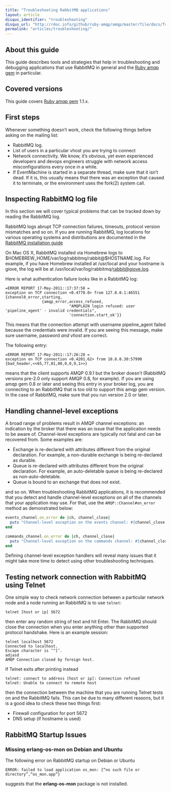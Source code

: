 ```yaml
---
title: "Troubleshooting RabbitMQ applications"
layout: article
disqus_identifier: "troubleshooting"
disqus_url: "http://rdoc.info/github/ruby-amqp/amqp/master/file/docs/Troubleshooting.textile"
permalink: "articles/troubleshooting/"
---
```


About this guide
----------------

This guide describes tools and strategies that help in troubleshooting
and debugging applications that use RabbitMQ in general and the [Ruby amqp
gem](http://github.com/ruby-amqp/amqp) in particular.

Covered versions
----------------

This guide covers [Ruby amqp gem](http://github.com/ruby-amqp/amqp)
1.1.x.

First steps
-----------

Whenever something doesn’t work, check the following things before
asking on the mailing list:

 * RabbitMQ log.
 * List of users in a particular vhost you are trying to connect
 * Network connectivity. We know, it’s obvious, yet even experienced
developers and devops engineers struggle with network access
misconfigurations every once in a while.
 * If EventMachine is started in a separate thread, make sure that it
isn’t dead. If it is, this usually means that there was an exception
that caused it to terminate, or the environment uses the fork(2) system
call.

Inspecting RabbitMQ log file
-------------------------------

In this section we will cover typical problems that can be tracked down
by reading the RabbitMQ log.

RabbitMQ logs abrupt TCP connection failures, timeouts, protocol version
mismatches and so on. If you are running RabbitMQ, log locations for
various operating systems and distributions are documented in the
[RabbitMQ installation guide](http://www.rabbitmq.com/install.html)

On Mac OS X, RabbitMQ installed via Homebrew logs to
\$HOMEBREW_HOME/var/log/rabbitmq/rabbit@\$HOSTNAME.log. For example, if
you have Homebrew installed at /usr/local and your hostname is giove,
the log will be at /usr/local/var/log/rabbitmq/rabbit@giove.log.

Here is what authentication failure looks like in a RabbitMQ log:

```
=ERROR REPORT 17-May-2011::17:37:58 =
exception on TCP connection <0.4770.0> from 127.0.0.1:46551
{channel0_error,starting,
                {amqp_error,access_refused,
                            "AMQPLAIN login refused: user 'pipeline_agent' - invalid credentials",
                            'connection.start_ok'}}
```

This means that the connection attempt with username pipeline_agent failed because the credentials were invalid. If you are seeing this message, make sure username, password *and vhost* are correct.

The following entry:

```
=ERROR REPORT 17-May-2011::17:26:28 =
exception on TCP connection <0.4201.62> from 10.8.0.30:57990
{bad_header,<<65,77,81,80,0,0,9,1>>}
```

means that the client supports AMQP 0.9.1 but the broker doesn’t
(RabbitMQ versions pre-2.0 only support AMQP 0.8, for example). If you
are using amqp gem 0.8 or later and seeing this entry in your broker
log, you are connecting to an RabbitMQ that is too old to support
this amqp gem version. In the case of RabbitMQ, make sure that you run
version 2.0 or later.


Handling channel-level exceptions
---------------------------------

A broad range of problems result in AMQP channel exceptions: an
indication by the broker that there was an issue that the application
needs to be aware of. Channel-level exceptions are typically not fatal
and can be recovered from. Some examples are:

* Exchange is re-declared with attributes different from the original
declaration. For example, a non-durable exchange is being re-declared as
durable.
 * Queue is re-declared with attributes different from the original
declaration. For example, an auto-deletable queue is being re-declared
as non-auto-deletable.
 * Queue is bound to an exchange that does not exist.

and so on. When troubleshooting RabbitMQ applications, it is recommended
that you detect and handle channel-level exceptions on all of the
channels that your application may use. For that, use the
`AMQP::Channel#on_error` method as demonstrated below:

``` ruby
events_channel.on_error do |ch, channel_close|
  puts "Channel-level exception on the events channel: #{channel_close.reply_text}"
end

commands_channel.on_error do |ch, channel_close|
  puts "Channel-level exception on the commands channel: #{channel_close.reply_text}"
end
```

Defining channel-level exception handlers will reveal many issues that
it might take more time to detect using other troubleshooting
techniques.

Testing network connection with RabbitMQ using Telnet
--------------------------------------------------------

One simple way to check network connection between a particular network
node and a node running an RabbitMQ is to use `telnet`:

```
telnet [host or ip] 5672
```

then enter any random string of text and hit Enter. The RabbitMQ
should close the connection when you enter anything other than
supported protocol handshake. Here is an example
session:

```
telnet localhost 5672
Connected to localhost.
Escape character is ‘^]’.
adjasd
AMQP Connection closed by foreign host.
```

If Telnet exits after printing instead

```
telnet: connect to address [host or ip]: Connection refused
telnet: Unable to connect to remote host
```

then the connection between the machine that you are running Telnet
tests on and the RabbitMQ fails. This can be due to many different
reasons, but it is a good idea to check these two things first:

 * Firewall configuration for port 5672
 * DNS setup (if hostname is used)


RabbitMQ Startup Issues
-----------------------

### Missing erlang-os-mon on Debian and Ubuntu

The following error on RabbitMQ startup on Debian or Ubuntu

```
ERROR: failed to load application os_mon: {“no such file or
directory”,“os_mon.app”}
```

suggests that the **erlang-os-mon** package is not installed.
